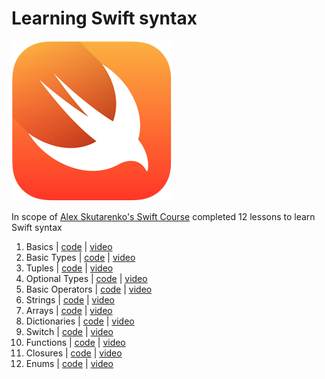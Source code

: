 # Learning Swift syntax
![](https://github.com/AndreyAzimov/Swift-Syntax/blob/master/logo.png)

In scope of [Alex Skutarenko's Swift Course][alex] completed 12 lessons to learn Swift syntax 
1. Basics | [code][code1] | [video][lesson1]
2. Basic Types  | [code][code2] | [video][lesson2]
3. Tuples  | [code][code3] | [video][lesson3]
4. Optional Types  | [code][code4] | [video][lesson4]
5. Basic Operators | [code][code5] | [video][lesson5]
6. Strings | [code][code6] | [video][lesson6]
7. Arrays | [code][code7] | [video][lesson7]
8. Dictionaries | [code][code8] | [video][lesson8]
9. Switch | [code][code9] | [video][lesson9]
10. Functions | [code][code10] | [video][lesson10]
11. Closures | [code][code11] | [video][lesson11]
12. Enums | [code][code12] | [video][lesson12]




[alex]: <https://www.youtube.com/playlist?list=PL6724Ll8v6UhOq6Otjw-rUPFsZVmoCLFm>

[code1]: <https://github.com/AndreyAzimov/Swift-Syntax/blob/master/01-Basics.swift>
[code2]: <https://github.com/AndreyAzimov/Swift-Syntax/blob/master/02-Basic-Types.swift>
[code3]: <https://github.com/AndreyAzimov/Swift-Syntax/blob/master/03-Tuples.swift>
[code4]: <https://github.com/AndreyAzimov/Swift-Syntax/blob/master/04-Optional-Types.swift>
[code5]: <https://github.com/AndreyAzimov/Swift-Syntax/blob/master/05-Basic-Operators.swift>
[code6]: <https://github.com/AndreyAzimov/Swift-Syntax/blob/master/06-Strings.swift>
[code7]: <https://github.com/AndreyAzimov/Swift-Syntax/blob/master/07-Arrays.swift>
[code8]: <https://github.com/AndreyAzimov/Swift-Syntax/blob/master/08-Dictionaries.swift>
[code9]: <https://github.com/AndreyAzimov/Swift-Syntax/blob/master/09-Switch.swift>
[code10]: <https://github.com/AndreyAzimov/Swift-Syntax/blob/master/10-Functions.swift>
[code11]: <https://github.com/AndreyAzimov/Swift-Syntax/blob/master/11-Closures.swift>
[code12]: <https://github.com/AndreyAzimov/Swift-Syntax/blob/master/12-Enums.swift>

[lesson1]: <https://www.youtube.com/watch?v=crzT-L7AaNQ&list=PL6724Ll8v6UhOq6Otjw-rUPFsZVmoCLFm&index=2>
[lesson2]: <https://www.youtube.com/watch?v=YgEHfnD6_1c&list=PL6724Ll8v6UhOq6Otjw-rUPFsZVmoCLFm&index=3>
[lesson3]: <https://www.youtube.com/watch?v=5gWMKhTSf9c&index=4&list=PL6724Ll8v6UhOq6Otjw-rUPFsZVmoCLFm>
[lesson4]: <https://www.youtube.com/watch?v=q4p1HW_cCSk&index=5&list=PL6724Ll8v6UhOq6Otjw-rUPFsZVmoCLFm>
[lesson5]: <https://www.youtube.com/watch?v=HDpcHKvn3X4&list=PL6724Ll8v6UhOq6Otjw-rUPFsZVmoCLFm&index=7>
[lesson6]: <https://www.youtube.com/watch?v=KWLCBiEpOF0&index=9&list=PL6724Ll8v6UhOq6Otjw-rUPFsZVmoCLFm>
[lesson7]: <https://www.youtube.com/watch?v=GHDwadyN_gg&list=PL6724Ll8v6UhOq6Otjw-rUPFsZVmoCLFm&index=11>
[lesson8]: <https://www.youtube.com/watch?v=NTkGSyPyXis&list=PL6724Ll8v6UhOq6Otjw-rUPFsZVmoCLFm&index=13>
[lesson9]: <https://www.youtube.com/watch?v=kWpB8CGXh5Y&list=PL6724Ll8v6UhOq6Otjw-rUPFsZVmoCLFm&index=15>
[lesson10]: <https://www.youtube.com/watch?v=ct3K6GlM_-U&index=17&list=PL6724Ll8v6UhOq6Otjw-rUPFsZVmoCLFm>
[lesson11]: <https://www.youtube.com/watch?v=4qaipRu-0_Y&index=19&list=PL6724Ll8v6UhOq6Otjw-rUPFsZVmoCLFm>
[lesson12]: <https://www.youtube.com/watch?v=6uoBkxZH0bc&index=21&list=PL6724Ll8v6UhOq6Otjw-rUPFsZVmoCLFm>
